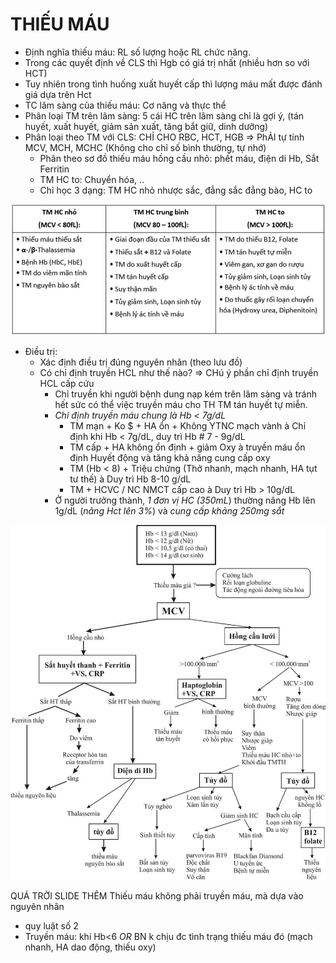 # THIẾU MÁU
- Định nghĩa thiếu máu: RL số lượng hoặc RL chức năng.  
- Trong các quyết định về CLS thì Hgb có giá trị nhất (nhiều hơn so với HCT)  
- Tuy nhiên trong tình huống xuất huyết cấp thì lượng máu mất được đánh giá dựa trên Hct
- TC lâm sàng của thiếu máu: Cơ năng và thực thể
- Phân loại TM trên lâm sàng: 5 cái HC trên lâm sàng chỉ là gợi ý, (tán huyết, xuất huyết, giảm sản xuất, tăng bắt giữ, dinh dưỡng)
- Phân loại theo TM với CLS: CHỈ CHO RBC, HCT, HGB => PhẢI tự tính MCV, MCH, MCHC (Không cho chỉ số bình thường, tự nhớ)
	- Phân theo sơ đồ thiếu máu hồng cầu nhỏ: phết máu, điện di Hb, Sắt Ferritin
	- TM HC to: Chuyển hóa, ..
	- Chỉ học 3 dạng: TM HC nhỏ nhược sắc, đẳng sắc đẳng bào, HC to

![Thiếu máu-1687347331870.jpeg](../../../200%20Files/image/image/Thi%E1%BA%BFu%20m%C3%A1u-1687347331870.jpeg)

- Điều trị:
	- Xác định điều trị đúng nguyên nhân (theo lưu đồ)
	- Có chỉ định truyền HCL như thế nào? => CHú ý phần chỉ định truyền HCL cấp cứu
		- Chỉ truyền khi người bệnh dung nạp kém trên lâm sàng và tránh hết sức có thể việc truyền máu cho TH TM tán huyết tự miễn.
		- _Chỉ định truyền máu chung là Hb < 7g/dL_
			- TM mạn + Ko $ + HA ổn + Không YTNC mạch vành à Chỉ định khi Hb < 7g/dL, duy trì Hb # 7 - 9g/dL
			- TM cấp + HA không ổn định + giảm Oxy à truyền máu ổn định Huyết động và tăng khả năng cung cấp oxy
			- TM (Hb < 8) + Triệu chứng (Thở nhanh, mạch nhanh, HA tụt tư thế) à Duy trì Hb 8-10 g/dL
			- TM + HCVC / NC NMCT cấp cao à Duy trì Hb > 10g/dL
		- Ở người trưởng thành, _1 đơn vị HC (350mL_) thường nâng Hb lên 1g/dL (_nâng Hct lên 3%_) và _cung cấp khảng 250mg sắt_

![Sơ đồ thiếu máu.jpeg](../../../200%20Files/image/image/S%C6%A1%20%C4%91%E1%BB%93%20thi%E1%BA%BFu%20m%C3%A1u.jpeg)



QUÁ TRỜI SLIDE THÊM
Thiếu máu không phải truyền máu, mà dựa vào nguyên nhân
- quy luật số 2
- Truyền máu: khi Hb<6 *OR* BN k chịu đc tình trạng thiếu máu đó (mạch nhanh, HA dao động, thiếu oxy)